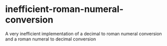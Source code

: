 # inefficient-roman-numeral-conversion
A very inefficient implementation of a decimal to roman numeral conversion and a roman numeral to decimal conversion
